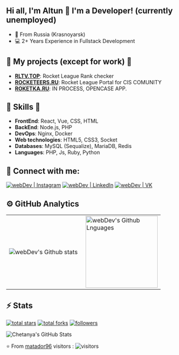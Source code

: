 ## Hi all, I'm Altun 👋 I'm a Developer! (currently unemployed)

- 📍 From Russia (Krasnoyarsk)
- 💻 2+ Years Experience in Fullstack Development

##  🎉 My projects (except for work) 🎉
- [**RLTV.TOP**][rltv.top]: Rocket League Rank checker
- [**ROCKETEERS.RU**][rocketeers.ru]: Rocket League Portal for CIS COMUNITY
- [**ROKETKA.RU**][roketka.ru]: IN PROCESS, OPENCASE APP.

##  🎉 Skills  🎉
- **FrontEnd**: React, Vue, CSS, HTML
- **BackEnd**: Node.js, PHP
- **DevOps**: Nginx, Docker
- **Web technologies**: HTML5, CSS3, Socket
- **Databases**: MySQL (Sequalize), MariaDB, Redis
- **Languages**: PHP, Js, Ruby, Python

## 🤝 Connect with me:
[<img alt="webDev | Instagram" src="https://img.shields.io/badge/instagram-E4405F.svg?&style=for-the-badge&logo=instagram&logoColor=white" />][instagram]
[<img alt="webDev | LinkedIn" src="https://img.shields.io/badge/linkedin-0077B5.svg?&style=for-the-badge&logo=linkedin&logoColor=white" />][linkedin]
[<img alt="webDev | VK" src="https://img.shields.io/badge/vk-4680C2.svg?&style=for-the-badge&logo=vk&logoColor=white" />][vk]

## ⚙️ GitHub Analytics

<table>
  <tr>
    <td>
      <img align="left" src="https://github-readme-streak-stats.herokuapp.com/?user=matador96&theme=algolia" alt="webDev's Github stats" />
    </td>
    <td>
      <img height="195px" align="right" alt="webDev's Github Lnguages" src="https://github-readme-stats-eight-theta.vercel.app/api/top-langs/?username=matador96&theme=algolia&layout=compact" />
    </td>
  </tr>
</table>

## ⚡ Stats 
<div align="left">
  <a href="https://github.com/matador96?tab=repositories&sort=stargazers">
    <img alt="total stars" title="Total stars on GitHub" src="https://custom-icon-badges.herokuapp.com/badge/dynamic/json?logo=star&color=7c007c&labelColor=640464&label=Stars&style=for-the-badge&query=%24.stars&url=https://api.github-star-counter.workers.dev/user/matador96"/></a>
  <a href="https://github.com/matador96?tab=repositories&sort=stargazers">
    <img alt="total forks" title="Total forks on GitHub" src="https://custom-icon-badges.herokuapp.com/badge/dynamic/json?logo=fork&color=55960c&labelColor=488207&label=Forks&style=for-the-badge&query=%24.forks&url=https://api.github-star-counter.workers.dev/user/matador96"/></a>
  <a href="https://github.com/matador96">
    <img alt="followers" title="Follow me on Github" src="https://custom-icon-badges.herokuapp.com/github/followers/matador96?color=236ad3&labelColor=1155ba&style=for-the-badge&logo=person-add&label=Follow&logoColor=white"/></a>
</div>

![Chetanya's GitHub Stats](https://github-readme-stats.vercel.app/api?username=matador96&hide=["issues"]&show_icons=true)


[instagram]: https://instagram.com/ismailovaltun
[linkedin]: https://linkedin.com/in/altun-ismailov-45a8141b6
[vk]: https://vk.com/mataplay
[patron]: https://www.patreon.com/matador_rl
[rocketeers.ru]: https://rocketeers.ru
[rltv.top]: https://rltv.top
[roketka.ru]: https://roketka.ru

⭐️ From [matador96](https://github.com/matador96)
visitors : ![visitors](https://visitor-badge.glitch.me/badge?page_id=matador96)


